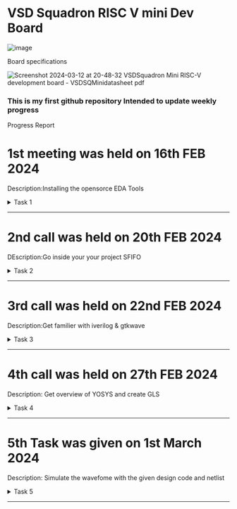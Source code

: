 
# VSD Squadron RISC V mini Dev Board
![image](https://github.com/avinashjaiswal1598/Risc-V-mini/assets/160040323/c6435eca-4c0d-4913-a0b2-3874dcdf37ff)


Board specifications

![Screenshot 2024-03-12 at 20-48-32 VSDSquadron Mini RISC-V development board - VSDSQMinidatasheet pdf](https://github.com/avinashjaiswal1598/Risc-V-mini/assets/160040323/58b11788-475a-493b-9ff9-f883b9e41a7c)


### This is my first github repository Intended to update weekly progress
Progress Report

# 1st meeting was held on 16th FEB 2024
Description:Installing the opensorce EDA Tools
 <details>
  <summary> Task 1 </summary>
  
- Create Github repository
- install YOSIS
- install iverilog
- install gtkwave

## Graywolf
![Screenshot from 2024-02-22 12-30-19](https://github.com/avinashjaiswal1598/Risc-V-mini/assets/160040323/2e601ec6-695f-4fa8-9ada-6d2ba518f49d)

## YOSYS
![Screenshot from 2024-02-22 12-25-19](https://github.com/avinashjaiswal1598/Risc-V-mini/assets/160040323/f76091dc-f0a8-47b4-afed-9e21992825c1)
</details>

---


# 2nd call was held on 20th FEB 2024
DEscription:Go inside your your project SFIFO
 <details>
  <summary> Task 2 </summary>
- Mark the input output ports along with input output waveforms for your project

 My project for this interniship is-
# Synchronous First In First Out for Memory Storage and Processing
![Synchronous FIFO pdf](https://github.com/avinashjaiswal1598/Risc-V-mini/assets/160040323/f2cc94e1-feac-4f9c-bbbe-b52f01479df5)


input output Waveform 
![Screenshot from 2024-02-26 17-33-33](https://github.com/avinashjaiswal1598/Risc-V-mini/assets/160040323/12013901-0785-4613-9dc6-0c0fb84bfc68)
</details>

---

# 3rd call was held on 22nd FEB 2024
Description:Get familier with iverilog & gtkwave
 <details>
  <summary> Task 3 </summary>
- Learn how to use iverilog and gtkwave
- Perform the lab and update github repo
- Analyse how does hardware behaves
  
  Verilog Files contains all the design associated with testbench
  ![image](https://github.com/avinashjaiswal1598/Risc-V-mini/assets/160040323/036085aa-366b-482a-9fc7-a6658cb372f2)
  Let us load the MUX into the simulator
  
  iverilog good_mux.v tb_good_mux.v
  
  I observe the MUX
 
![Screenshot from 2024-02-26 17-33-33](https://github.com/avinashjaiswal1598/Risc-V-mini/assets/160040323/ccdc1920-d62f-4838-bf4e-54906abd05d7)
</details>

---

  # 4th call was held on 27th FEB 2024
 Description: Get overview of YOSYS and create GLS
 <details>
  <summary> Task 4 </summary>
  - Using YOSYS create GLS design for MUX
  - create waveform
  - Both Functional Design waveform and GLS waveform should match

 ---
 
![Screenshot from 2024-03-02 11-16-12](https://github.com/avinashjaiswal1598/Risc-V-mini/assets/160040323/61f7316d-8081-41bd-bcf3-ff9adf8b9d4e)


![Screenshot from 2024-03-01 12-03-00](https://github.com/avinashjaiswal1598/Risc-V-mini/assets/160040323/b47b511e-e841-4124-96bc-d61b2e5c10db)



![gvim](https://github.com/avinashjaiswal1598/Risc-V-mini/assets/160040323/7a6a68b4-1020-4d32-8465-f63359ef9c63)


### GLS Design Waveform

![Screenshot from 2024-03-02 11-17-23](https://github.com/avinashjaiswal1598/Risc-V-mini/assets/160040323/244f3ae5-3294-4e13-86f7-4834e3de7d08)

### Functional Design Waveform


![GLS DEsign](https://github.com/avinashjaiswal1598/Risc-V-mini/assets/160040323/a1a6e96f-42be-4e26-8621-a0bcbc227c51)


### _Both Functional and GLS Design waveform match_!
</details>

---

# 5th Task was given on 1st March 2024
Description: Simulate the wavefome with the given design code and netlist
<details>
  <summary> Task 5 </summary>
 
### Functional design for Synchronous FIFO
 
Cloning gitub repository

https://github.com/Anmol-S314/iiitb_sfifo.git

iverilog iiitb_sfifo.v iiitb_sfifo_tb.v

gtkwave iiitb dump.vcd


![Screenshot from 2024-03-07 16-59-28](https://github.com/avinashjaiswal1598/Risc-V-mini/assets/160040323/f0b04a25-9662-48f8-8026-e99b4faae700)

![Screenshot from 2024-03-07 16-57-20](https://github.com/avinashjaiswal1598/Risc-V-mini/assets/160040323/837ef4f2-3ce2-4fb2-b632-863400741653)


## GLS 

![Screenshot from 2024-03-07 16-58-53](https://github.com/avinashjaiswal1598/Risc-V-mini/assets/160040323/eee77db6-08a8-40fa-929a-25c66fefdb85)

![Screenshot from 2024-03-07 16-56-30](https://github.com/avinashjaiswal1598/Risc-V-mini/assets/160040323/d4ff5ffe-f591-4da6-a31f-355badaf2291)
</details>

---



